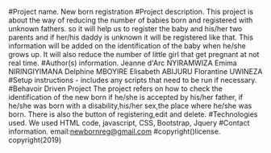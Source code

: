 #Project name.
New born registration
#Project description.
This project is about the way of reducing the number of babies born and registered with unknown fathers.
so it will help us to register the baby and his/her two parents and if her/his daddy is unknown it will be registered like that.
This information will be added on the identification of the baby when he/she grows up.
It will also reduce the number of little girl that get pregnant at not real time.
#Author(s) information.
Jeanne d'Arc NYIRAMWIZA
Emima NIRINGIYIMANA
Delphine MBOYIRE
Elisabeth ABIJURU
Florantine UWINEZA
#Setup instructions - includes any scripts that need to be run if necessary.
#Behavoir Driven Project
The project refers on how to check the identification of the new born if he/she is accepted by his/her father,
if he/she was born with a disability,his/her sex,the place where he/she was born.
There is also the button of registering,edit and delete.
#Technologies used.
We used HTML code,
javascript,
CSS,
Bootstrap,
Jquery
#Contact information.
email:newbornreg@gmail.com
#copyright()license.
copyright(2019)